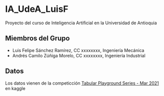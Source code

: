 # IA_UdeA_LuisF
Proyecto del curso de Inteligencia Artificial en la Universidad de Antioquia
## Miembros del Grupo
- Luis Felipe Sánchez Ramírez, CC xxxxxxxx, Ingeniería Mecánica
- Andrés Camilo Zúñiga Morelo, CC xxxxxxxx, Ingeniería Industrial

## Datos
Los datos vienen de la competicción [Tabular Playground Series - Mar 2021](https://www.kaggle.com/competitions/tabular-playground-series-mar-2021) en kaggle
